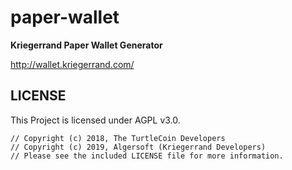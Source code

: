 # paper-wallet

**Kriegerrand Paper Wallet Generator**

http://wallet.kriegerrand.com/

## LICENSE

This Project is licensed under AGPL v3.0.

```
// Copyright (c) 2018, The TurtleCoin Developers
// Copyright (c) 2019, Algersoft (Kriegerrand Developers)	
// Please see the included LICENSE file for more information.
```
